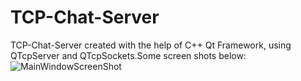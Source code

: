 # TCP-Chat-Server
TCP-Chat-Server created with the help of C++ Qt Framework, using QTcpServer and QTcpSockets.Some screen shots below:
![MainWindowScreenShot](https://user-images.githubusercontent.com/93078951/163819297-1cd2615a-5da2-45cf-b185-3ed5b9348d6d.png)
